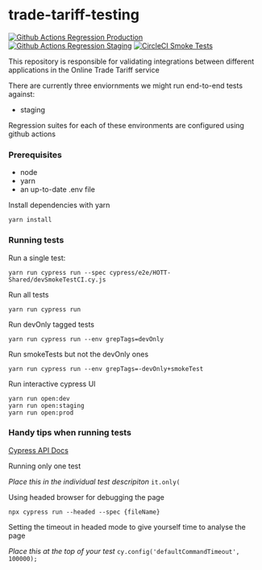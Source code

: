 # trade-tariff-testing

[![Github Actions Regression Production](https://github.com/trade-tariff/trade-tariff-testing/actions/workflows/regressionProduction.yml/badge.svg?branch=main&event=schedule)](https://github.com/trade-tariff/trade-tariff-testing/actions/workflows/regressionProduction.yml)
[![Github Actions Regression Staging](https://github.com/trade-tariff/trade-tariff-testing/actions/workflows/regressionStaging.yml/badge.svg?branch=main&event=schedule)](https://github.com/trade-tariff/trade-tariff-testing/actions/workflows/regressionStaging.yml)
[![CircleCI Smoke Tests](https://circleci.com/gh/trade-tariff/trade-tariff-testing.svg?style=svg)](https://circleci.com/gh/trade-tariff/trade-tariff-testing.svg?style=svg)

This repository is responsible for validating integrations between different applications in the Online Trade Tariff service

There are currently three enviornments we might run end-to-end tests against:

- staging

Regression suites for each of these environments are configured using github actions

### Prerequisites

- node
- yarn
- an up-to-date .env file

Install dependencies with yarn

```shell
yarn install
```

### Running tests

Run a single test:

```shell
yarn run cypress run --spec cypress/e2e/HOTT-Shared/devSmokeTestCI.cy.js
```

Run all tests

```shell
yarn run cypress run
```

Run devOnly tagged tests

```shell
yarn run cypress run --env grepTags=devOnly
```

Run smokeTests but not the devOnly ones

```shell
yarn run cypress run --env grepTags=-devOnly+smokeTest
```

Run interactive cypress UI

```shell
yarn run open:dev
yarn run open:staging
yarn run open:prod
```


### Handy tips when running tests

[Cypress API Docs](https://docs.cypress.io/api/table-of-contents)

Running only one test

_Place this in the individual test descripiton_
`it.only(`

Using headed browser for debugging the page

`npx cypress run --headed --spec {fileName}`

Setting the timeout in headed mode to give yourself time to analyse the page

_Place this at the top of your test_
`cy.config('defaultCommandTimeout', 100000);`

